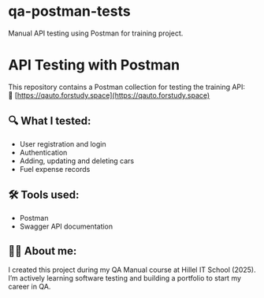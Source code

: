 # qa-postman-tests
Manual API testing using Postman for training project.
 # API Testing with Postman

This repository contains a Postman collection for testing the training API:  
🔗 [https://qauto.forstudy.space](https://qauto.forstudy.space)

## 🔍 What I tested:
- User registration and login
- Authentication
- Adding, updating and deleting cars
- Fuel expense records

## 🛠 Tools used:
- Postman
- Swagger API documentation

## 👩‍💻 About me:
I created this project during my QA Manual course at Hillel IT School (2025).  
I’m actively learning software testing and building a portfolio to start my career in QA.